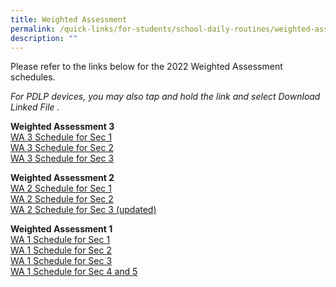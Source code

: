 ```yaml
---
title: Weighted Assessment
permalink: /quick-links/for-students/school-daily-routines/weighted-assessment/
description: ""
---
```


Please refer to the links below for the 2022 Weighted Assessment schedules.

_For PDLP devices, you may also tap and hold the link and select Download Linked File ._  

**Weighted Assessment 3** <br>
[WA 3 Schedule for Sec 1](/files/Sec%201%20WA3%20Schedule.pdf) <br>
[WA 3 Schedule for Sec 2](/files/WA_3_Schedule_Sec2_updated.pdf) <br>
[WA 3 Schedule for Sec 3](/files/Sec%203%20WA3%20Schedule.pdf)

**Weighted Assessment 2** <br>
[WA 2 Schedule for Sec 1](/files/WA_2_Schedule%20Sec%201_4%20Apr.pdf) <Br>
[WA 2 Schedule for Sec 2](/files/WA_2_Schedule%20Sec%202_4%20Apr.pdf) <br>
[WA 2 Schedule for Sec 3 (updated)](/files/Updated%20WA_2_Schedule%20Sec%203_8%20Apr.pdf) 

**Weighted Assessment 1** <br> 
[WA 1 Schedule for Sec 1](/files/WA_1_Schedule%20Sec%201%20version%201.pdf) <br>
[WA 1 Schedule for Sec 2](/files/WA_1_Schedule%20Sec%202.pdf) <Br>
[WA 1 Schedule for Sec 3](/files/WA_1_Schedule%20Sec%203_21%20Jan.pdf) <br>
[WA 1 Schedule for Sec 4 and 5](/files/WA_1_Schedule%20Sec%204%20%205_21%20Jan.pdf)